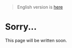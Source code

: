 > English version is [here](https://doc.poac.pm/en/architecture.html)

# Sorry...
This page will be written soon.
